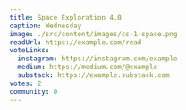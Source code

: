 ```yaml
---
title: Space Exploration 4.0
caption: Wednesday
image: ./src/content/images/cs-1-space.png
readUrl: https://example.com/read
voteLinks:
  instagram: https://instagram.com/example
  medium: https://medium.com/@example
  substack: https://example.substack.com
votes: 2
community: 0
---
```


